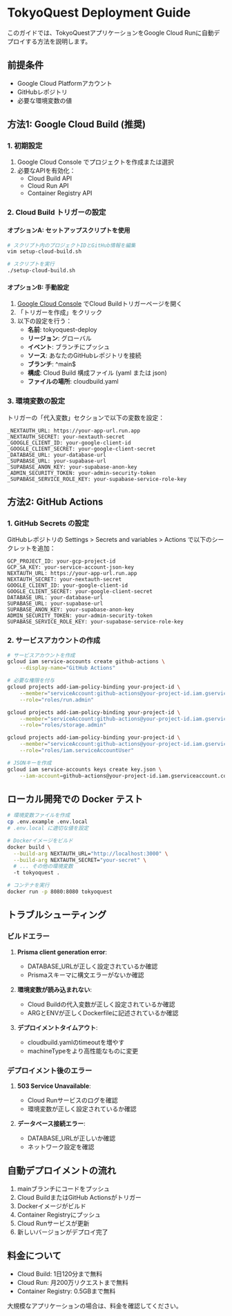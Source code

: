 # TokyoQuest Deployment Guide

このガイドでは、TokyoQuestアプリケーションをGoogle Cloud Runに自動デプロイする方法を説明します。

## 前提条件

- Google Cloud Platformアカウント
- GitHubレポジトリ
- 必要な環境変数の値

## 方法1: Google Cloud Build (推奨)

### 1. 初期設定

1. Google Cloud Console でプロジェクトを作成または選択
2. 必要なAPIを有効化：
   - Cloud Build API
   - Cloud Run API
   - Container Registry API

### 2. Cloud Build トリガーの設定

#### オプションA: セットアップスクリプトを使用

```bash
# スクリプト内のプロジェクトIDとGitHub情報を編集
vim setup-cloud-build.sh

# スクリプトを実行
./setup-cloud-build.sh
```

#### オプションB: 手動設定

1. [Google Cloud Console](https://console.cloud.google.com/cloud-build/triggers) でCloud Buildトリガーページを開く
2. 「トリガーを作成」をクリック
3. 以下の設定を行う：
   - **名前**: tokyoquest-deploy
   - **リージョン**: グローバル
   - **イベント**: ブランチにプッシュ
   - **ソース**: あなたのGitHubレポジトリを接続
   - **ブランチ**: ^main$
   - **構成**: Cloud Build 構成ファイル (yaml または json)
   - **ファイルの場所**: cloudbuild.yaml

### 3. 環境変数の設定

トリガーの「代入変数」セクションで以下の変数を設定：

```
_NEXTAUTH_URL: https://your-app-url.run.app
_NEXTAUTH_SECRET: your-nextauth-secret
_GOOGLE_CLIENT_ID: your-google-client-id
_GOOGLE_CLIENT_SECRET: your-google-client-secret
_DATABASE_URL: your-database-url
_SUPABASE_URL: your-supabase-url
_SUPABASE_ANON_KEY: your-supabase-anon-key
_ADMIN_SECURITY_TOKEN: your-admin-security-token
_SUPABASE_SERVICE_ROLE_KEY: your-supabase-service-role-key
```

## 方法2: GitHub Actions

### 1. GitHub Secrets の設定

GitHubレポジトリの Settings > Secrets and variables > Actions で以下のシークレットを追加：

```
GCP_PROJECT_ID: your-gcp-project-id
GCP_SA_KEY: your-service-account-json-key
NEXTAUTH_URL: https://your-app-url.run.app
NEXTAUTH_SECRET: your-nextauth-secret
GOOGLE_CLIENT_ID: your-google-client-id
GOOGLE_CLIENT_SECRET: your-google-client-secret
DATABASE_URL: your-database-url
SUPABASE_URL: your-supabase-url
SUPABASE_ANON_KEY: your-supabase-anon-key
ADMIN_SECURITY_TOKEN: your-admin-security-token
SUPABASE_SERVICE_ROLE_KEY: your-supabase-service-role-key
```

### 2. サービスアカウントの作成

```bash
# サービスアカウントを作成
gcloud iam service-accounts create github-actions \
    --display-name="GitHub Actions"

# 必要な権限を付与
gcloud projects add-iam-policy-binding your-project-id \
    --member="serviceAccount:github-actions@your-project-id.iam.gserviceaccount.com" \
    --role="roles/run.admin"

gcloud projects add-iam-policy-binding your-project-id \
    --member="serviceAccount:github-actions@your-project-id.iam.gserviceaccount.com" \
    --role="roles/storage.admin"

gcloud projects add-iam-policy-binding your-project-id \
    --member="serviceAccount:github-actions@your-project-id.iam.gserviceaccount.com" \
    --role="roles/iam.serviceAccountUser"

# JSONキーを作成
gcloud iam service-accounts keys create key.json \
    --iam-account=github-actions@your-project-id.iam.gserviceaccount.com
```

## ローカル開発での Docker テスト

```bash
# 環境変数ファイルを作成
cp .env.example .env.local
# .env.local に適切な値を設定

# Dockerイメージをビルド
docker build \
  --build-arg NEXTAUTH_URL="http://localhost:3000" \
  --build-arg NEXTAUTH_SECRET="your-secret" \
  # ... その他の環境変数
  -t tokyoquest .

# コンテナを実行
docker run -p 8080:8080 tokyoquest
```

## トラブルシューティング

### ビルドエラー

1. **Prisma client generation error**:
   - DATABASE_URLが正しく設定されているか確認
   - Prismaスキーマに構文エラーがないか確認

2. **環境変数が読み込まれない**:
   - Cloud Buildの代入変数が正しく設定されているか確認
   - ARGとENVが正しくDockerfileに記述されているか確認

3. **デプロイメントタイムアウト**:
   - cloudbuild.yamlのtimeoutを増やす
   - machineTypeをより高性能なものに変更

### デプロイメント後のエラー

1. **503 Service Unavailable**:
   - Cloud Runサービスのログを確認
   - 環境変数が正しく設定されているか確認

2. **データベース接続エラー**:
   - DATABASE_URLが正しいか確認
   - ネットワーク設定を確認

## 自動デプロイメントの流れ

1. mainブランチにコードをプッシュ
2. Cloud BuildまたはGitHub Actionsがトリガー
3. Dockerイメージがビルド
4. Container Registryにプッシュ
5. Cloud Runサービスが更新
6. 新しいバージョンがデプロイ完了

## 料金について

- Cloud Build: 1日120分まで無料
- Cloud Run: 月200万リクエストまで無料
- Container Registry: 0.5GBまで無料

大規模なアプリケーションの場合は、料金を確認してください。
